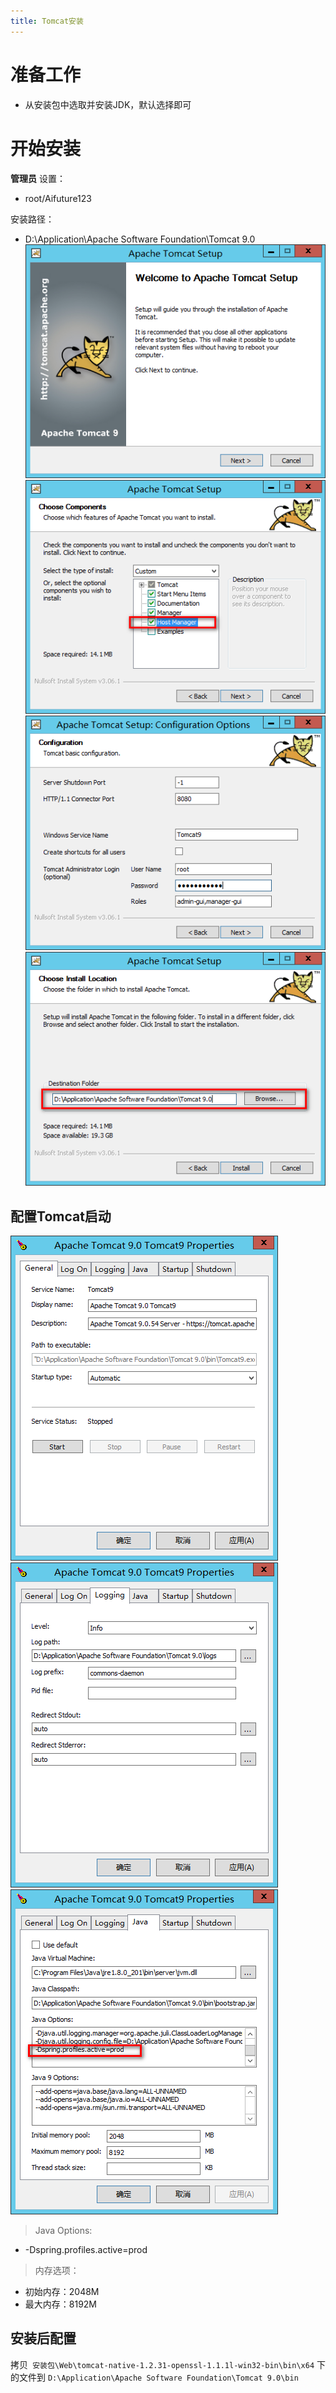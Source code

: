 ```yaml
---
title: Tomcat安装
---
```


# 准备工作
- 从安装包中选取并安装JDK，默认选择即可
# 开始安装

**管理员** 设置：
- root/Aifuture123

安装路径：
- D:\Application\Apache Software Foundation\Tomcat 9.0 
![](./tomcat/01.png)
![](./tomcat/02.png)
![](./tomcat/03.png)
![](./tomcat/04.png)

## 配置Tomcat启动

![](./tomcat/05.png)
![](./tomcat/06.png)
![](./tomcat/07.png)
> Java Options:
- -Dspring.profiles.active=prod
> 内存选项：
- 初始内存：2048M
- 最大内存：8192M

##  安装后配置
拷贝` 安装包\Web\tomcat-native-1.2.31-openssl-1.1.1l-win32-bin\bin\x64` 下的文件到 `D:\Application\Apache Software Foundation\Tomcat 9.0\bin`

